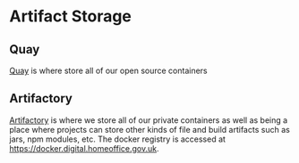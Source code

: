 # Artifact Storage
## Quay
[Quay](https://quay.io) is where store all of our open source containers
## Artifactory
[Artifactory](https://artifactory.digital.homeoffice.gov.uk) is where we store all of our private containers as well as being a place where projects can store other kinds of file and build artifacts such as jars, npm modules, etc. The docker registry is accessed at https://docker.digital.homeoffice.gov.uk.
